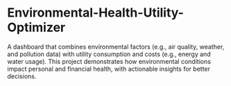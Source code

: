 # Environmental-Health-Utility-Optimizer
 A dashboard that combines environmental factors (e.g., air quality, weather, and pollution data) with utility consumption and costs (e.g., energy and water usage). This project demonstrates how environmental conditions impact personal and financial health, with actionable insights for better decisions.
